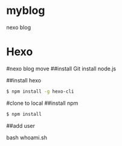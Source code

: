 # myblog
nexo blog
# Hexo
#nexo blog move
##install Git
install node.js

##install hexo

``` bash
$ npm install -g hexo-cli
```
#clone to local
##install npm

```bash
$ npm install
```
##add user

bash whoami.sh
